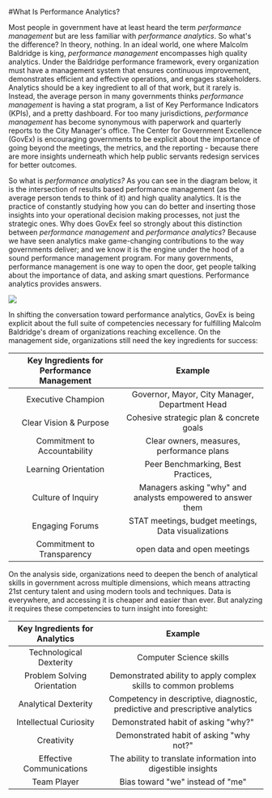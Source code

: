 #What Is Performance Analytics?

Most people in government have at least heard the term *performance management* but are less familiar with *performance analytics*. So what's the difference? In theory, nothing. In an ideal world, one where Malcolm Baldridge is king, *performance management* encompasses high quality analytics. Under the Baldridge performance framework, every organization must have a management system that ensures continuous improvement, demonstrates efficient and effective operations, and engages stakeholders. Analytics should be a key ingredient to all of that work, but it rarely is. Instead, the average person in many governments thinks *performance management* is having a stat program, a list of Key Performance Indicators (KPIs), and a pretty dashboard. For too many jurisdictions, *performance management* has become synonymous with paperwork and quarterly reports to the City Manager's office. The Center for Government Excellence (GovEx) is encouraging governments to be explicit about the importance of going beyond the meetings, the metrics, and the reporting - because there are more insights underneath which help public servants redesign services for better outcomes. 

So what is *performance analytics?* As you can see in the diagram below, it is the intersection of results based performance management (as the average person tends to think of it) and high quality analytics. It is the practice of constantly studying how you can do better and inserting those insights into your operational decision making processes, not just the strategic ones. Why does GovEx feel so strongly about this distinction between *performance management* and *performance analytics*? Because we have seen analytics make game-changing contributions to the way governments deliver; and we know it is the engine under the hood of a sound performance management program. For many governments, performance management is one way to open the door, get people talking about the importance of data, and asking smart questions. Performance analytics provides answers. 

<img src="https://raw.githubusercontent.com/govex/performance-management-getting-started/master/Pics/PA%20Intersection.jpg">

In shifting the conversation toward performance analytics, GovEx is being explicit about the full suite of competencies necessary for fulfilling Malcolm Baldridge's dream of organizations reaching excellence. On the management side, organizations still need the key ingredients for success:

| Key Ingredients for Performance Management |                           Example                           |
|:------------------------------------------:|:-----------------------------------------------------------:|
| Executive Champion                         | Governor, Mayor, City Manager, Department Head              |
| Clear Vision & Purpose                     | Cohesive strategic plan & concrete goals                    |
| Commitment to Accountability               | Clear owners, measures, performance plans                   |
| Learning Orientation                       | Peer Benchmarking, Best Practices,                          |
| Culture of Inquiry                         | Managers asking "why" and analysts empowered to answer them |
| Engaging Forums                            | STAT meetings, budget meetings, Data visualizations         |
| Commitment to Transparency                 | open data and open meetings                                 |

On the analysis side, organizations need to deepen the bench of analytical skills in government across multiple dimensions, which means attracting 21st century talent and using modern tools and techniques. Data is everywhere, and accessing it is cheaper and easier than ever. But analyzing it requires these competencies to turn insight into foresight:

| Key Ingredients for Analytics |                                    Example                                   |
|:-----------------------------:|:----------------------------------------------------------------------------:|
| Technological Dexterity       | Computer Science skills                                                      |
| Problem Solving Orientation   | Demonstrated ability to apply complex skills to common problems              |
| Analytical Dexterity          | Competency in descriptive, diagnostic, predictive and prescriptive analytics |
| Intellectual Curiosity        | Demonstrated habit of asking "why?"                                          |
| Creativity                    | Demonstrated habit of asking "why not?"                                      |
| Effective Communications      | The ability to translate information into digestible insights                |
| Team Player                   | Bias toward "we" instead of "me"                                             |


